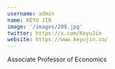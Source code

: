```yaml
---
username: admin
name: KEYU JIN
image: '/images/200.jpg'
twitter: https://x.com/KeyuJin
website: https://www.keyujin.co/
---
```

Associate Professor of Economics
